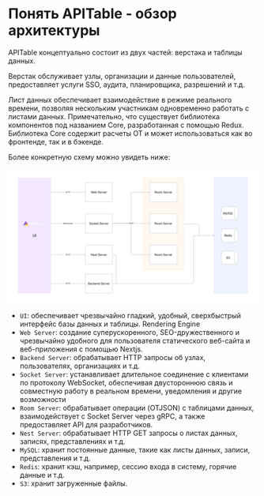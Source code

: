 # Понять APITable - обзор архитектуры

APITable концептуально состоит из двух частей: верстака и таблицы данных.

Верстак обслуживает узлы, организации и данные пользователей, предоставляет услуги SSO, аудита, планировщика, разрешений и т.д.

Лист данных обеспечивает взаимодействие в режиме реального времени, позволяя нескольким участникам одновременно работать с листами данных. Примечательно, что существует библиотека компонентов под названием Core, разработанная с помощью Redux. Библиотека Core содержит расчеты OT и может использоваться как во фронтенде, так и в бэкенде.

Более конкретную схему можно увидеть ниже:

![Architecture Overview](../static/architecture-overview.png)

- `UI`: обеспечивает чрезвычайно гладкий, удобный, сверхбыстрый интерфейс базы данных и таблицы. <canvas> Rendering Engine
- `Web Server`: создание суперускоренного, SEO-дружественного и чрезвычайно удобного для пользователя статического веб-сайта и веб-приложения с помощью Nextjs.
- `Backend Server`: обрабатывает HTTP запросы об узлах, пользователях, организациях и т.д.
- `Socket Server`: устанавливает длительное соединение с клиентами по протоколу WebSocket, обеспечивая двустороннюю связь и совместную работу в реальном времени, уведомления и другие возможности
- `Room Server`: обрабатывает операции (OTJSON) с таблицами данных, взаимодействует с Socket Server через gRPC, а также предоставляет API для разработчиков.
- `Nest Server`: обрабатывает HTTP GET запросы о листах данных, записях, представлениях и т.д.
- `MySQL`: хранит постоянные данные, такие как листы данных, записи, представления и т.д.
- `Redis`: хранит кэш, например, сессию входа в систему, горячие данные и т.д.
- `S3`: хранит загруженные файлы.